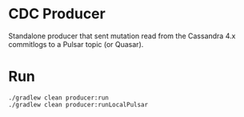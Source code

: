 # CDC Producer

Standalone producer that sent mutation read from the Cassandra 4.x commitlogs to a Pulsar topic (or Quasar).

# Run

    ./gradlew clean producer:run
    ./gradlew clean producer:runLocalPulsar